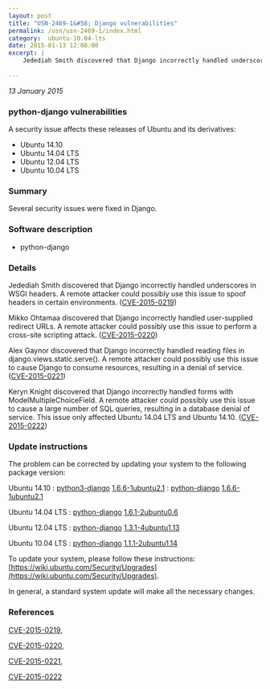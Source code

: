 ```yaml
---
layout: post
title: "USN-2469-1&#58; Django vulnerabilities"
permalink: /usn/usn-2469-1/index.html
category:  ubuntu-10.04-lts
date: 2015-01-13 12:00:00
excerpt: |
    Jedediah Smith discovered that Django incorrectly handled underscores in WSGI headers. A remote attacker could possibly use this issue to spoof headers in certain environments. ([CVE-2015-0219](http://people.ubuntu.com/~ubuntu-security/cve/CVE-2015-0219))
    
--- 
```

 
 

*13 January 2015*

### python-django vulnerabilities

A security issue affects these releases of Ubuntu and its derivatives:

* Ubuntu 14.10
* Ubuntu 14.04 LTS
* Ubuntu 12.04 LTS
* Ubuntu 10.04 LTS

### Summary

Several security issues were fixed in Django. 

### Software description

* python-django 

### Details

Jedediah Smith discovered that Django incorrectly handled underscores in WSGI headers. A remote attacker could possibly use this issue to spoof headers in certain environments. ([CVE-2015-0219](http://people.ubuntu.com/~ubuntu-security/cve/CVE-2015-0219))

Mikko Ohtamaa discovered that Django incorrectly handled user-supplied redirect URLs. A remote attacker could possibly use this issue to perform a cross-site scripting attack. ([CVE-2015-0220](http://people.ubuntu.com/~ubuntu-security/cve/CVE-2015-0220))

Alex Gaynor discovered that Django incorrectly handled reading files in django.views.static.serve(). A remote attacker could possibly use this issue to cause Django to consume resources, resulting in a denial of service. ([CVE-2015-0221](http://people.ubuntu.com/~ubuntu-security/cve/CVE-2015-0221))

Keryn Knight discovered that Django incorrectly handled forms with ModelMultipleChoiceField. A remote attacker could possibly use this issue to cause a large number of SQL queries, resulting in a database denial of service. This issue only affected Ubuntu 14.04 LTS and Ubuntu 14.10. ([CVE-2015-0222](http://people.ubuntu.com/~ubuntu-security/cve/CVE-2015-0222)) 

### Update instructions

The problem can be corrected by updating your system to the following package version:

Ubuntu 14.10
 : [python3-django](https://launchpad.net/ubuntu/+source/python-django) <span> [1.6.6-1ubuntu2.1](https://launchpad.net/ubuntu/+source/python-django/1.6.6-1ubuntu2.1) </span> 
 : [python-django](https://launchpad.net/ubuntu/+source/python-django) <span> [1.6.6-1ubuntu2.1](https://launchpad.net/ubuntu/+source/python-django/1.6.6-1ubuntu2.1) </span> 

Ubuntu 14.04 LTS
 : [python-django](https://launchpad.net/ubuntu/+source/python-django) <span> [1.6.1-2ubuntu0.6](https://launchpad.net/ubuntu/+source/python-django/1.6.1-2ubuntu0.6) </span> 

Ubuntu 12.04 LTS
 : [python-django](https://launchpad.net/ubuntu/+source/python-django) <span> [1.3.1-4ubuntu1.13](https://launchpad.net/ubuntu/+source/python-django/1.3.1-4ubuntu1.13) </span> 

Ubuntu 10.04 LTS
 : [python-django](https://launchpad.net/ubuntu/+source/python-django) <span> [1.1.1-2ubuntu1.14](https://launchpad.net/ubuntu/+source/python-django/1.1.1-2ubuntu1.14) </span> 

To update your system, please follow these instructions: [https://wiki.ubuntu.com/Security/Upgrades](https://wiki.ubuntu.com/Security/Upgrades).

In general, a standard system update will make all the necessary changes. 

### References

 
 [CVE-2015-0219](http://people.ubuntu.com/~ubuntu-security/cve/CVE-2015-0219), 

 [CVE-2015-0220](http://people.ubuntu.com/~ubuntu-security/cve/CVE-2015-0220), 

 [CVE-2015-0221](http://people.ubuntu.com/~ubuntu-security/cve/CVE-2015-0221), 

 [CVE-2015-0222](http://people.ubuntu.com/~ubuntu-security/cve/CVE-2015-0222)
 


